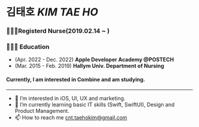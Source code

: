 # 김태호 *KIM TAE HO*

<!-- ### 👨🏻‍💻iOS Developer<br> -->
### 👨🏻‍⚕️Registerd Nurse(2019.02.14 ~ )<br>
### 👨🏻‍🎓 Education
- (Apr. 2022 - Dec. 2022) **Apple Developer Academy @POSTECH**
- (Mar. 2015 - Feb. 2019) **Hallym Univ. Department of Nursing**

#### Currently, I am interested in Combine and am studying.
---
- 👀 I’m interested in iOS, UI, UX and marketing.
- 🌱 I’m currently learning basic IT skills (Swift, SwiftUI), Design and Product Management.
- 📫 How to reach me <cnt.taehokim@gmail.com>
